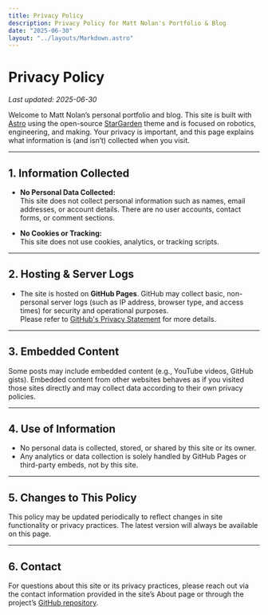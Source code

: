 ```yaml
---
title: Privacy Policy
description: Privacy Policy for Matt Nolan's Portfolio & Blog
date: "2025-06-30"
layout: "../layouts/Markdown.astro"
---
```


# Privacy Policy

_Last updated: 2025-06-30_

Welcome to Matt Nolan’s personal portfolio and blog. This site is built with [Astro](https://astro.build/) using the open-source [StarGarden](https://github.com/sustanza/stargarden) theme and is focused on robotics, engineering, and making. Your privacy is important, and this page explains what information is (and isn’t) collected when you visit.

---

## 1. Information Collected

- **No Personal Data Collected:**  
  This site does not collect personal information such as names, email addresses, or account details. There are no user accounts, contact forms, or comment sections.

- **No Cookies or Tracking:**  
  This site does not use cookies, analytics, or tracking scripts.

---

## 2. Hosting & Server Logs

- The site is hosted on **GitHub Pages**. GitHub may collect basic, non-personal server logs (such as IP address, browser type, and access times) for security and operational purposes.  
  Please refer to [GitHub's Privacy Statement](https://docs.github.com/en/site-policy/privacy-policies/github-privacy-statement) for more details.

---

## 3. Embedded Content

Some posts may include embedded content (e.g., YouTube videos, GitHub gists). Embedded content from other websites behaves as if you visited those sites directly and may collect data according to their own privacy policies.

---

## 4. Use of Information

- No personal data is collected, stored, or shared by this site or its owner.
- Any analytics or data collection is solely handled by GitHub Pages or third-party embeds, not by this site.

---

## 5. Changes to This Policy

This policy may be updated periodically to reflect changes in site functionality or privacy practices. The latest version will always be available on this page.

---

## 6. Contact

For questions about this site or its privacy practices, please reach out via the contact information provided in the site’s About page or through the project’s [GitHub repository](https://github.com/matt-nolan11/matt-nolan11.github.io).
